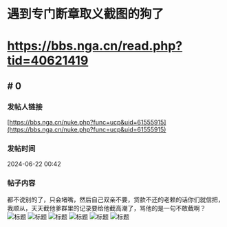 # 遇到专门断章取义截图的狗了
# https://bbs.nga.cn/read.php?tid=40621419

## \# 0
### 发帖人链接
[https://bbs.nga.cn/nuke.php?func=ucp&uid=61555915](https://bbs.nga.cn/nuke.php?func=ucp&uid=61555915)
### 发帖时间
2024-06-22 00:42
### 帖子内容
都不说别的了，只会堵嘴，然后自己双亲不要，贷款不还的老赖的话你们就信把，我顺从，天天截他爹群里的记录要给他截高潮了，骂他的是一句不敢截啊？
![标题](https://img.nga.178.com/attachments/mon_202406/22/mwQk8l-ax7oKhT3cSip-1j.jpg)
![标题](https://img.nga.178.com/attachments/mon_202406/22/mwQk8l-ksu3K2eT3cSm3-ec.jpg)
![标题](https://img.nga.178.com/attachments/mon_202406/22/mwQk8l-jcgtK1tT3cSm6-cx.jpg)
![标题](https://img.nga.178.com/attachments/mon_202406/22/mwQk8l-2j8eKqT3cSly-4g.jpg)
![标题](https://img.nga.178.com/attachments/mon_202406/22/mwQk8l-4a23KwT3cSsg-m9.jpg)
![标题](https://img.nga.178.com/attachments/mon_202406/22/mwQk8l-8vkhK16T3cSq9-8u.jpg)
